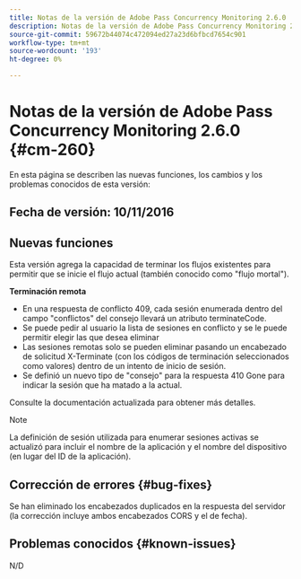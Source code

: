 ```yaml
---
title: Notas de la versión de Adobe Pass Concurrency Monitoring 2.6.0
description: Notas de la versión de Adobe Pass Concurrency Monitoring 2.6.0
source-git-commit: 59672b44074c472094ed27a23d6bfbcd7654c901
workflow-type: tm+mt
source-wordcount: '193'
ht-degree: 0%

---
```



# Notas de la versión de Adobe Pass Concurrency Monitoring 2.6.0 {#cm-260}


En esta página se describen las nuevas funciones, los cambios y los problemas conocidos de esta versión:



## Fecha de versión: 10/11/2016



## Nuevas funciones

Esta versión agrega la capacidad de terminar los flujos existentes para permitir que se inicie el flujo actual (también conocido como &quot;flujo mortal&quot;).



**Terminación remota**

* En una respuesta de conflicto 409, cada sesión enumerada dentro del campo &quot;conflictos&quot; del consejo llevará un atributo terminateCode.
* Se puede pedir al usuario la lista de sesiones en conflicto y se le puede permitir elegir las que desea eliminar
* Las sesiones remotas solo se pueden eliminar pasando un encabezado de solicitud X-Terminate (con los códigos de terminación seleccionados como valores) dentro de un intento de inicio de sesión.
* Se definió un nuevo tipo de &quot;consejo&quot; para la respuesta 410 Gone para indicar la sesión que ha matado a la actual.


Consulte la documentación actualizada para obtener más detalles.



>[!NOTE]
>
>La definición de sesión utilizada para enumerar sesiones activas se actualizó para incluir el nombre de la aplicación y el nombre del dispositivo (en lugar del ID de la aplicación).




## Corrección de errores {#bug-fixes}

Se han eliminado los encabezados duplicados en la respuesta del servidor (la corrección incluye ambos encabezados CORS y el de fecha).




## Problemas conocidos {#known-issues}

N/D
